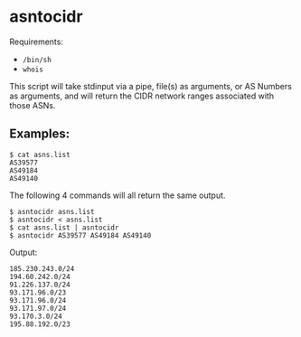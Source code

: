 # asntocidr

Requirements:
- `/bin/sh`
- `whois`

This script will take stdinput via a pipe, file(s) as arguments, or AS Numbers as arguments, and will return the CIDR network ranges associated with those ASNs.

## Examples:

```
$ cat asns.list
AS39577
AS49184
AS49140
```

The following 4 commands will all return the same output.

```
$ asntocidr asns.list
$ asntocidr < asns.list
$ cat asns.list | asntocidr
$ asntocidr AS39577 AS49184 AS49140
```

Output:

```
185.230.243.0/24
194.60.242.0/24
91.226.137.0/24
93.171.96.0/23
93.171.96.0/24
93.171.97.0/24
93.170.3.0/24
195.88.192.0/23
```


